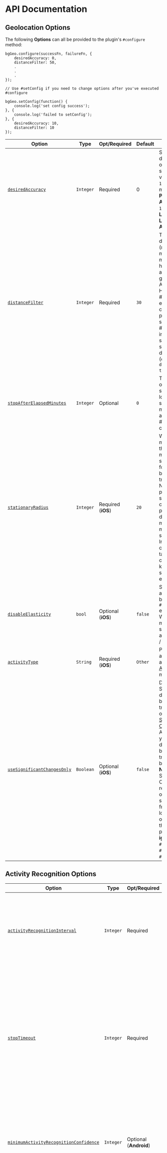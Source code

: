 # API Documentation

## Geolocation Options

The following **Options** can all be provided to the plugin's `#configure` method:

```
bgGeo.configure(successFn, failureFn, {
	desiredAccuracy: 0,
	distanceFilter: 50,
	.
	.
	.
});

// Use #setConfig if you need to change options after you've executed #configure

bgGeo.setConfig(function() {
	console.log('set config success');
}, {
	console.log('failed to setConfig');
}, {
	desiredAccuracy: 10,
	distanceFilter: 10
});

```

| Option | Type | Opt/Required | Default | Note |
|---|---|---|---|---|
| [`desiredAccuracy`](#param-integer-desiredaccuracy-0-10-100-1000-in-meters) | `Integer` | Required | 0 | Specify the desired-accuracy of the geolocation system with 1 of 4 values, `0`, `10`, `100`, `1000` where `0` means **HIGHEST POWER, HIGHEST ACCURACY** and `1000` means **LOWEST POWER, LOWEST ACCURACY** |
| [`distanceFilter`](#param-integer-distancefilter) | `Integer` | Required | `30`| The minimum distance (measured in meters) a device must move horizontally before an update event is generated. @see Apple docs. However, #distanceFilter is elastically auto-calculated by the plugin: When speed increases, #distanceFilter increases; when speed decreases, so does distanceFilter (disabled with `disableElasticity: true`) |
| [`stopAfterElapsedMinutes`](#param-integer-stopafterelapsedminutes) | `Integer`  |  Optional | `0`  | The plugin can optionally auto-stop monitoring location when some number of minutes elapse after being the #start method was called. |
| [`stationaryRadius`](#param-integer-stationaryradius-meters) | `Integer`  |  Required (**iOS**)| `20`  | When stopped, the minimum distance the device must move beyond the stationary location for aggressive background-tracking to engage. Note, since the plugin uses iOS significant-changes API, the plugin cannot detect the exact moment the device moves out of the stationary-radius. In normal conditions, it can take as much as 3 city-blocks to 1/2 km before staionary-region exit is detected. |
| [`disableElasticity`](#param-boolean-disableelasticity-false) | `bool`  |  Optional (**iOS**)| `false`  | Set true to disable automatic speed-based `#distanceFilter` elasticity. eg: When device is moving at highway speeds, locations are returned at ~ 1 / km. |
| [`activityType`](#param-string-activitytype-automotivenavigation-othernavigation-fitness-other) | `String` | Required (**iOS**)| `Other` | Presumably, this affects ios GPS algorithm.  See [Apple docs](https://developer.apple.com/library/ios/documentation/CoreLocation/Reference/CLLocationManager_Class/CLLocationManager/CLLocationManager.html#//apple_ref/occ/instp/CLLocationManager/activityType) for more information | Set the desired interval for active location updates, in milliseconds. |
| [`useSignificantChangesOnly`](#param-boolean-usesignificantchangesonly-false) | `Boolean` | Optional (**iOS**)| `false` | Defaults to `false`.  Set `true` in order to disable constant background-tracking and use only the iOS [Significant Changes API](https://developer.apple.com/library/ios/documentation/CoreLocation/Reference/CLLocationManager_Class/index.html#//apple_ref/occ/instm/CLLocationManager/startMonitoringSignificantLocationChanges).  If Apple has denied your application due to background-tracking, this can be a solution.  **NOTE** The Significant Changes API will report a location only when a significant change from the last location has occurred.  Many of the configuration parameters **will be ignored**, such as `#distanceFilter`, `#stationaryRadius`, `#activityType`, etc. |

## Activity Recognition Options

| Option | Type | Opt/Required | Default | Note |
|---|---|---|---|---|
| [`activityRecognitionInterval`](#param-integer-millis-10000-activityrecognitioninterval) | `Integer` | Required | `10000` | The desired time between activity detections. Larger values will result in fewer activity detections while improving battery life. A value of 0 will result in activity detections at the fastest possible rate. |
| [`stopTimeout`](#param-integer-minutes-stoptimeout) | `Integer` | Required | `5 minutes` | The number of miutes to wait before turning off the GPS after the ActivityRecognition System (ARS) detects the device is `STILL` (**Android:** defaults to 0, no timeout, **iOS:** defaults to 5min).  If you don't set a value, the plugin is eager to turn off the GPS ASAP.  An example use-case for this configuration is to delay GPS OFF while in a car waiting at a traffic light. |
| [`minimumActivityRecognitionConfidence`](#param-integer-millis-minimumactivityrecognitionconfidence) | `Integer` | Optional (**Android**)| `80` | Each activity-recognition-result returned by the API is tagged with a "confidence" level expressed as a %.  You can set your desired confidence to trigger a state-change.  Defaults to `80`.|
| [`stopDetectionDelay`](#param-integer-minutes-stopdetectiondelay-0) | `Integer` | Optional (**iOS**)| 0 | Allows the stop-detection system to be delayed from activating.  When the stop-detection system is engaged, the GPS is off and only the accelerometer is monitored.  Stop-detection will only engage if this timer expires.  The timer is cancelled if any movement is detected before expiration | 

## HTTP / Persistence Options

| Option | Type | Opt/Required | Default | Note |
|---|---|---|---|---|
| [`url`](#param-string-url) | `String` | Optional | - | Your server url where you wish to HTTP POST recorded locations to |
| [`params`](#param-object-params) | `Object` | Optional | `{}` | Optional HTTP params sent along in HTTP request to above `#url` |
| [`headers`](#param-object-headers) | `Object` | Optional | `{}` | Optional HTTP headers sent along in HTTP request to above `#url` |
| [`method`](#param-string-method-post) | `String` | Optional | `POST` | The HTTP method.  Defaults to `POST`.  Some servers require `PUT`.
| [`autoSync`](#param-string-autosync-true) | `Boolean` | Optional | `true` | If you've enabeld HTTP feature by configuring an `#url`, the plugin will attempt to HTTP POST each location to your server **as it is recorded**.  If you set `autoSync: false`, it's up to you to **manually** execute the `#sync` method to initate the HTTP POST (**NOTE** The plugin will continue to persist **every** recorded location in the SQLite database until you execute `#sync`). |
| [`batchSync`](#param-string-batchsync-false) | `Boolean` | Optional | `false` | Default is `false`.  If you've enabled HTTP feature by configuring an `#url`, `batchSync: true` will POST all the locations currently stored in native SQLite datbase to your server in a single HTTP POST request.  With `batchSync: false`, an HTTP POST request will be initiated for **each** location in database. |
| [`maxDaysToPersist`](#param-integer-maxdaystopersist) | `Integer` | Optional | `1` |  Maximum number of days to store a geolocation in plugin's SQLite database when your server fails to respond with `HTTP 200 OK`.  The plugin will continue attempting to sync with your server until `maxDaysToPersist` when it will give up and remove the location from the database. |

## Application Options

| Option | Type | Opt/Required | Default | Note |
|---|---|---|---|---|
| [`debug`](#param-boolean-debug) | `Boolean` | Optional | `false` | When enabled, the plugin will emit sounds for life-cycle events of background-geolocation!  **NOTE iOS**:  In addition, you must manually enable the *Audio and Airplay* background mode in *Background Capabilities* to hear these debugging sounds. |
| [`stopOnTerminate`](#param-boolean-stoponterminate) | `Boolean` | Optional | `true` | Enable this in order to force a stop() when the application terminated (e.g. on iOS, double-tap home button, swipe away the app). On Android, stopOnTerminate: false will cause the plugin to operate as a headless background-service (in this case, you should configure an #url in order for the background-service to send the location to your server) |
| [`preventSuspend`](#param-boolean-preventsuspend) | `Boolean` | Optional **iOS** | `false` | Enable this to prevent **iOS** from suspending.  Must be used in conjunction with a `heartbeatInterval`.  **WARNING**: `preventSuspend` should only be used in **very** specific use-cases and should typically **not** be used as it will have a **very serious impact on battery performance.** |
| [`heartbeatInterval`](#param-integer-heartbeatinterval) | `Integer(seconds)` | Optional **iOS** | `60` | Used in conjunction with `preventSuspend`, an **iOS** app can continue to monitor the accelerometer while in the **stationary-state**.  If the *slightest* movement is detected during a `hearbeatInterval`, the plugin will request a high-accuracy location in order to determine if the device has begun moving.  If the plugin *is* moving, it will immediately switch state to **moving-state**.|

## Events

| Event Name | Notes
|---|---|
| [`onMotionChange`](#onmotionchangecallbackfn-failurefn) | Fired when the device changes stationary / moving state. |
| [`onGeofence`](#ongeofencecallbackfn) | Fired when a geofence crossing event occurs |
| [`onHttp`](#onhttpsuccessfn-failurefn) | Fired after a successful HTTP response. `response` object is provided with `status` and `responseText`|

## Methods

| Method Name | Arguments | Notes
|---|---|---|
| [`configure`](#configurelocationcallback-failurecallback-config) | `successFn`, `failureFn`, `{config}` | Configures the plugin's parameters (@see following Config section for accepted config params. The locationCallback will be executed each time a new Geolocation is recorded and provided with the following parameters |
| [`setConfig`](#setconfigsuccessfn-failurefn-config) | `successFn`, `failureFn`, `{config}` | Re-configure the plugin with new values |
| [`start`](#startsuccessfn-failurefn) | `callbackFn`| Enable location tracking.  Supplied `callbackFn` will be executed when tracking is successfully engaged |
| [`stop`](#stopsuccessfn-failurefn) | `callbackFn` | Disable location tracking.  Supplied `callbackFn` will be executed when tracking is successfully engaged |
| [`getState`](#getstatesuccessfn) | `callbackFn` | Fetch the current-state of the plugin, including `enabled`, `isMoving`, as well as all other config params |
| [`getCurrentPosition`](#getcurrentpositionsuccessfn-failurefn-options) | `successFn`, `failureFn`, `{options} | Retrieves the current position. This method instructs the native code to fetch exactly one location using maximum power & accuracy. |
| [`changePace`](#changepaceenabled-successfn-failurefn) | `isMoving` | Initiate or cancel immediate background tracking. When set to true, the plugin will begin aggressively tracking the devices Geolocation, bypassing stationary monitoring. If you were making a "Jogging" application, this would be your [Start Workout] button to immediately begin GPS tracking. Send false to disable aggressive GPS monitoring and return to stationary-monitoring mode. |
| [`getLocations`](#getlocationscallbackfn-failurefn) | `callbackFn` | Fetch all the locations currently stored in native plugin's SQLite database. Your callbackFn`` will receive an `Array` of locations in the 1st parameter |
| [`sync`](#synccallbackfn-failurefn) | - | If the plugin is configured for HTTP with an `#url` and `#autoSync: false`, this method will initiate POSTing the locations currently stored in the native SQLite database to your configured `#url`|
| [`getOdometer`](#getodometercallbackfn-failurefn) | `callbackFn` | The plugin constantly tracks distance travelled. The supplied callback will be executed and provided with a `distance` as the 1st parameter.|
| [`resetOdometer`](#resetodometercallbackfn-failurefn) | `callbackFn` | Reset the **odometer** to `0`.  The plugin never automatically resets the odometer -- this is **up to you** |
| [`playSound`](#playsoundsoundid) | `soundId` | Here's a fun one.  The plugin can play a number of OS system sounds for each platform.  For [IOS](http://iphonedevwiki.net/index.php/AudioServices) and [Android](http://developer.android.com/reference/android/media/ToneGenerator.html).  I offer this API as-is, it's up to you to figure out how this works. |
| [`addGeofence`](#addgeofenceconfig-callbackfn-failurefn) | `{config}` | Adds a geofence to be monitored by the native plugin. Monitoring of a geofence is halted after a crossing occurs.|
| [`removeGeofence`](#removegeofenceidentifier-callbackfn-failurefn) | `identifier` | Removes a geofence identified by the provided `identifier` |
| [`getGeofences`](#getgeofencescallbackfn-failurefn) | `callbackFn` | Fetch the list of monitored geofences. Your callbackFn will be provided with an Array of geofences. If there are no geofences being monitored, you'll receive an empty `Array []`.|

# Geolocation Options

## Common Options

####`@param {Integer} desiredAccuracy [0, 10, 100, 1000] in meters`

Specify the desired-accuracy of the geolocation system with 1 of 4 values, ```0, 10, 100, 1000``` where ```0``` means HIGHEST POWER, HIGHEST ACCURACY and ```1000``` means LOWEST POWER, LOWEST ACCURACY

- [Android](https://developer.android.com/reference/com/google/android/gms/location/LocationRequest.html#PRIORITY_BALANCED_POWER_ACCURACY)
- [iOS](https://developer.apple.com/library/ios/documentation/CoreLocation/Reference/CLLocationManager_Class/index.html#//apple_ref/occ/instp/CLLocationManager/desiredAccuracy) 

####`@param {Integer} distanceFilter`

The minimum distance (measured in meters) a device must move horizontally before an update event is generated.  @see [Apple docs](https://developer.apple.com/library/ios/documentation/CoreLocation/Reference/CLLocationManager_Class/CLLocationManager/CLLocationManager.html#//apple_ref/occ/instp/CLLocationManager/distanceFilter).  However, #distanceFilter is elastically auto-calculated by the plugin:  When speed increases, #distanceFilter increases;  when speed decreases, so does distanceFilter.

distanceFilter is calculated as the square of speed-rounded-to-nearest-5 and adding configured #distanceFilter.

  `(round(speed, 5))^2 + distanceFilter`

For example, at biking speed of 7.7 m/s with a configured distanceFilter of 30m:

  `=> round(7.7, 5)^2 + 30`
  `=> (10)^2 + 30`
  `=> 100 + 30`
  `=> 130`

A gps location will be recorded each time the device moves 130m.

At highway speed of 30 m/s with distanceFilter: 30,

  `=> round(30, 5)^2 + 30`
  `=> (30)^2 + 30`
  `=> 900 + 30`
  `=> 930`

A gps location will be recorded every 930m

Note the following real example of background-geolocation on highway 101 towards San Francisco as the driver slows down as he runs into slower traffic (geolocations become compressed as distanceFilter decreases)

![distanceFilter at highway speed](https://dl.dropboxusercontent.com/u/2319755/cordova-background-geolocaiton/distance-filter-highway.png)

Compare now background-geolocation in the scope of a city.  In this image, the left-hand track is from a cab-ride, while the right-hand track is walking speed.

![distanceFilter at city scale](https://dl.dropboxusercontent.com/u/2319755/cordova-background-geolocaiton/distance-filter-city.png)

####`@param {Integer} stopAfterElapsedMinutes`

The plugin can optionally auto-stop monitoring location when some number of minutes elapse after being the #start method was called.

## iOS Options

####`@param {Integer} stationaryRadius (meters)`

When stopped, the minimum distance the device must move beyond the stationary location for aggressive background-tracking to engage.  Note, since the plugin uses iOS significant-changes API, the plugin cannot detect the exact moment the device moves out of the stationary-radius.  In normal conditions, it can take as much as 3 city-blocks to 1/2 km before staionary-region exit is detected.

####`@param {Boolean} disableElasticity [false]`

Defaults to ```false```.  Set ```true``` to disable automatic speed-based ```#distanceFilter``` elasticity.  eg:  When device is moving at highway speeds, locations are returned at ~ 1 / km.

####`@param {String} activityType [AutomotiveNavigation, OtherNavigation, Fitness, Other]`

Presumably, this affects ios GPS algorithm.  See [Apple docs](https://developer.apple.com/library/ios/documentation/CoreLocation/Reference/CLLocationManager_Class/CLLocationManager/CLLocationManager.html#//apple_ref/occ/instp/CLLocationManager/activityType) for more information

####`@param {Boolean} useSignificantChangesOnly [false]`

Defaults to `false`.  Set `true` in order to disable constant background-tracking and use only the iOS [Significant Changes API](https://developer.apple.com/library/ios/documentation/CoreLocation/Reference/CLLocationManager_Class/index.html#//apple_ref/occ/instm/CLLocationManager/startMonitoringSignificantLocationChanges).  If Apple has denied your application due to background-tracking, this can be a solution.  **NOTE** The Significant Changes API will report a location only when a significant change from the last location has occurred.  Many of the configuration parameters **will be ignored**, such as `#distanceFilter`, `#stationaryRadius`, `#activityType`, etc.

Set `true` to disable iOS `CMMotionActivity` updates (eg: walking, running, vehicle, biking, stationary)


## Android Options

####`@param {Integer millis} locationUpdateInterval`

Set the desired interval for active location updates, in milliseconds.

The location client will actively try to obtain location updates for your application at this interval, so it has a direct influence on the amount of power used by your application. Choose your interval wisely.

This interval is inexact. You may not receive updates at all (if no location sources are available), or you may receive them slower than requested. You may also receive them faster than requested (if other applications are requesting location at a faster interval). 

Applications with only the coarse location permission may have their interval silently throttled.

####`@param {Integer millis} fastestLocationUpdateInterval`

Explicitly set the fastest interval for location updates, in milliseconds.

This controls the fastest rate at which your application will receive location updates, which might be faster than ```#locationUpdateInterval``` in some situations (for example, if other applications are triggering location updates).

This allows your application to passively acquire locations at a rate faster than it actively acquires locations, saving power.

Unlike ```#locationUpdateInterval```, this parameter is exact. Your application will never receive updates faster than this value.

If you don't call this method, a fastest interval will be set to **30000 (30s)**. 

An interval of 0 is allowed, but not recommended, since location updates may be extremely fast on future implementations.

If ```#fastestLocationUpdateInterval``` is set slower than ```#locationUpdateInterval```, then your effective fastest interval is ```#locationUpdateInterval```.

========
An interval of 0 is allowed, but not recommended, since location updates may be extremely fast on future implementations.

####`@param {String} triggerActivities`

These are the comma-delimited list of [activity-names](https://developers.google.com/android/reference/com/google/android/gms/location/DetectedActivity) returned by the `ActivityRecognition` API which will trigger a state-change from **stationary** to **moving**.  By default, this list is set to all five **moving-states**:  `"in_vehicle, on_bicycle, on_foot, running, walking"`.  If you wish, you could configure the plugin to only engage **moving-mode** for vehicles by providing only `"in_vehicle"`.

# Activity Recognition Options

## Common Options

####`@param {Integer millis} [10000] activityRecognitionInterval`

Defaults to `10000` (10 seconds).  The desired time between activity detections. Larger values will result in fewer activity detections while improving battery life. A value of 0 will result in activity detections at the fastest possible rate.

####`@param {Integer millis} minimumActivityRecognitionConfidence` 

Each activity-recognition-result returned by the API is tagged with a "confidence" level expressed as a %.  You can set your desired confidence to trigger a state-change.  Defaults to `80`.

####`@param {Integer minutes} stopTimeout`

The number of miutes to wait before turning off the GPS after the ActivityRecognition System (ARS) detects the device is `STILL` (**Android:** defaults to 0, no timeout, **iOS:** defaults to 5min).  If you don't set a value, the plugin is eager to turn off the GPS ASAP.  An example use-case for this configuration is to delay GPS OFF while in a car waiting at a traffic light.  **iOS Stop-detection timing**
![](https://dl.dropboxusercontent.com/u/2319755/cordova-background-geolocaiton/ios-stop-detection-timing.png)

## iOS Options

####`@param {Integer minutes} stopDetectionDelay [0]` 

Allows the stop-detection system to be delayed from activating.  When the stop-detection system is engaged, the GPS is off and only the accelerometer is monitored.  Stop-detection will only engage if this timer expires.  The timer is cancelled if any movement is detected before expiration.  If a value of `0` is specified, the stop-detection system will engage as soon as the device is detected to be stationary.

####`@param {Boolan} disableMotionActivityUpdates [false]`


# HTTP / Persistence Options

####`@param {String} url`

Your server url where you wish to HTTP POST location data to.

####`@param {String} method [POST]`

The HTTP method to use when creating an HTTP request to your configured `#url`.  Defaults to `POST`.  Valid values are `POST`, `PUT` and `OPTIONS`.

####`@param {String} batchSync [false]`

Default is ```false```.  If you've enabled HTTP feature by configuring an ```#url```, ```batchSync: true``` will POST all the locations currently stored in native SQLite datbase to your server in a single HTTP POST request.  With ```batchSync: false```, an HTTP POST request will be initiated for **each** location in database.

####`@param {String} autoSync [true]`

Default is ```true```.  If you've enabeld HTTP feature by configuring an ```#url```, the plugin will attempt to HTTP POST each location to your server **as it is recorded**.  If you set ```autoSync: false```, it's up to you to **manually** execute the ```#sync``` method to initate the HTTP POST (**NOTE** The plugin will continue to persist **every** recorded location in the SQLite database until you execute ```#sync```).

####`@param {Object} params`

Optional HTTP params sent along in HTTP request to above ```#url```.

####`@param {Object} headers`

Optional HTTP params sent along in HTTP request to above ```#url```.

####`@param {Integer} maxDaysToPersist`

Maximum number of days to store a geolocation in plugin's SQLite database when your server fails to respond with ```HTTP 200 OK```.  The plugin will continue attempting to sync with your server until ```maxDaysToPersist``` when it will give up and remove the location from the database.

# Application Options

## Common Options

####`@param {Boolean} debug`

When enabled, the plugin will emit sounds for life-cycle events of background-geolocation!  **NOTE iOS**:  In addition, you must manually enable the *Audio and Airplay* background mode in *Background Capabilities* to hear these [debugging sounds](../../../wiki/Debug-Sounds).  See the wiki [Debug Sounds](../../../wiki/Debug-Sounds) for a detailed description of these sounds.

####`@param {Boolean} stopOnTerminate`
Enable this in order to force a stop() when the application terminated (e.g. on iOS, double-tap home button, swipe away the app).  On Android, ```stopOnTerminate: false``` will cause the plugin to operate as a headless background-service (in this case, you should configure an #url in order for the background-service to send the location to your server)

## iOS Options

####`@param{Boolean} preventSuspend [false]`

Enable this to prevent **iOS** from suspending after location-services have been switch off.  Must be used in conjunction with a `heartbeatInterval`.  **WARNING**: `preventSuspend` should **only** be used in **very** specific use-cases and should typically **not** be used as it will have a **very serious impact on battery performance.**

####`@param{Integer} heartbeatInterval [60]

Used in conjunction with `preventSuspend`, an **iOS** app can continue to monitor the accelerometer while in the **stationary-state** (ie: after location-services have been turned off).  If the *slightest* movement is detected during a `hearbeatInterval`, the plugin will request a high-accuracy location in order to determine if the device has begun moving.  If the device *is* moving, it will immediately switch state to **moving-state**.

## Android Options

####`@param {Boolean} forceReloadOnMotionChange`

If the user closes the application while the background-tracking has been started,  location-tracking will continue on if ```stopOnTerminate: false```.  You may choose to force the foreground application to reload (since this is where your Javascript runs).  `forceReloadOnMotionChange: true` will reload the app only when a state-change occurs from **stationary -> moving** or vice-versa. (**WARNING** possibly disruptive to user).

####`@param {Boolean} forceReloadOnLocationChange`

If the user closes the application while the background-tracking has been started,  location-tracking will continue on if ```stopOnTerminate: false```.  You may choose to force the foreground application to reload (since this is where your Javascript runs).  `forceReloadOnLocationChange: true` will reload the app when a new location is recorded.

####`@param {Boolean} forceReloadOnGeofence`

If the user closes the application while the background-tracking has been started,  location-tracking will continue on if ```stopOnTerminate: false```.  You may choose to force the foreground application to reload (since this is where your Javascript runs).  `forceReloadOnGeolocation: true` will reload the app only when a geofence crossing event has occurred.

####`@param {Boolean} startOnBoot`

Set to ```true``` to start the background-service whenever the device boots.  Unless you configure the plugin to ```forceReload``` (ie: boot your app), you should configure the plugin's HTTP features so it can POST to your server in "headless" mode.

# Events

####`onMotionChange(callbackFn, failureFn)`
Your ```callbackFn``` will be executed each time the device has changed-state between **MOVING** or **STATIONARY**.  The ```callbackFn``` will be provided with a ```Location``` object as the 1st param, with the usual params (```latitude, longitude, accuracy, speed, bearing, altitude```), in addition to a ```taskId``` used to signal that your callback is finished.

######@param {Boolean} isMoving `false` if entered **STATIONARY** mode; `true` if entered **MOVING** mode.
######@param {Object} location The location at the state-change.
######@param {Integer} taskId The taskId used to send to bgGeo.finish(taskId) in order to signal completion of your callbackFn

```
bgGeo.onMotionChange(function(isMoving, location, taskId) {
    if (isMoving) {
        console.log('Device has just started MOVING', location);
    } else {
        console.log('Device has just STOPPED', location);
    }
    bgGeo.finish(taskId);
})

```

####`onGeofence(callbackFn)`
Adds a geofence event-listener.  Your supplied callback will be called when any monitored geofence crossing occurs.  The `callbackFn` will be provided the following parameters:

######@param {Object} params.  This object contains 2 keys: `@param {String} identifier`, `@param {String} action [ENTER|EXIT]` and `@param {Object} location`.
######@param {Integer} taskId The background taskId which you must send back to the native plugin via `bgGeo.finish(taskId)` in order to signal that your callback is complete.

```
bgGeo.onGeofence(function(params, taskId) {
    try {
        var location = params.location;
        var identifier = params.identifier;
        var action = params.action;
        
        console.log('A geofence has been crossed: ', identifier);
        console.log('ENTER or EXIT?: ', action);
        console.log('location: ', JSON.stringify(location));
    } catch(e) {
        console.error('An error occurred in my application code', e);
    }
    // The plugin runs your callback in a background-thread:  
    // you MUST signal to the native plugin when your callback is finished so it can halt the thread.
    // IF YOU DON'T, iOS WILL KILL YOUR APP
    bgGeo.finish(taskId);
});
```

####`onHttp(successFn, failureFn)`

The `successFn` will be executed for each successful HTTP request.  `failureFn` will be executed on HTTP failure.  The `successFn` and `failureFn` will be provided a single `response {Object}` parameter with the following properties:

######@param {Integer} status.  The HTTP status
######@param {String} responseText The HTTP response as text.

Example:
```
bgGeo.onHttp(function(response) {
	var status = response.status;
	var responseText = response.responseText;
	var res = JSON.parse(responseText);  // <-- if your server returns JSON

	console.log("- HTTP success", status, res);

}, function(response) {
	var status = response.status;
	var responseText = response.responseText;
	console.log("- HTTP failure: ", status, responseText);
})
```

# Methods

####`configure(locationCallback, failureCallback, config)`

Configures the plugin's parameters (@see following [Config](https://github.com/transistorsoft/cordova-background-geolocation/blob/edge/README.md#config) section for accepted ```config``` params.  The ```locationCallback``` will be executed each time a new Geolocation is recorded and provided with the following parameters:

######@param {Object} location The Location data
######@param {Integer} taskId The taskId used to send to bgGeo.finish(taskId) in order to signal completion of your callbackFn

```
bgGeo.configure(function(location, taskId) {
    try {
        var coords      = location.coords,
            timestamp   = location.timestamp
            latitude    = coords.latitude,
            longitude   = coords.longitude,
            speed       = coords.speed;

        console.log("A location has arrived:", timestamp, latitude, longitude, speed);
    } catch(e) {
        console.error("An error occurred in my application code", e);
    }
    // The plugin runs your callback in a background-thread:  
    // you MUST signal to the native plugin when your callback is finished so it can halt the thread.
    // IF YOU DON'T, iOS WILL KILL YOUR APP
    bgGeo.finish(taskId);
}, failureFn, {
    distanceFilter: 50,
    desiredAccuracy: 0,
    stationaryRadius: 25
});
```

If an error occurs while fetching the location, the `failureFn` will be executed with an `Integer` [Error Code](../../../wiki/Location-Error-Codes) as the first argument.

####`setConfig(successFn, failureFn, config)`
Reconfigure plugin's configuration (@see followign ##Config## section for accepted ```config``` params.  **NOTE** The plugin will continue to send recorded Geolocation to the ```locationCallback``` you provided to ```configure``` method -- use this method only to change configuration params (eg: ```distanceFilter```, ```stationaryRadius```, etc).

```
bgGeo.setConfig(function(){}, function(){}, {
    desiredAccuracy: 10,
    distanceFilter: 100
});
```

####`start(successFn, failureFn)`

Enable background geolocation tracking.

```
bgGeo.start()
```

####`stop(successFn, failureFn)`

Disable background geolocation tracking.

```
bgGeo.stop();
```

####`getState(successFn)`

Fetch the current-state of the plugin, including all configuration parameters.

```
bgGeo.getState(function(state) {
  console.log(JSON.stringify(state));
});

{
  "stopOnTerminate": true,
  "disableMotionActivityUpdates": false,
  "params": {
    "device": {
      "manufacturer": "Apple",
       "available": true,
       "platform": "iOS",
       "cordova": "3.9.1",
       "uuid": "61CA53C7-BC4B-44D3-991B-E9021AE7F8EE",
       "model": "iPhone8,1",
       "version": "9.0.2"
    }
  },
  "url": "http://192.168.11.120:8080/locations",
  "desiredAccuracy": 0,
  "stopDetectionDelay": 0,
  "activityRecognitionInterval": 10000,
  "distanceFilter": 50,
  "activityType": 2,
  "useSignificantChangesOnly": false,
  "autoSync": false,
  "isMoving": false,
  "maxDaysToPersist": 1,
  "stopTimeout": 2,
  "enabled": false,
  "debug": true,
  "batchSync": false,
  "headers": {},
  "disableElasticity": false,
  "stationaryRadius": 20
}
```

####`getCurrentPosition(successFn, failureFn, options)`
Retrieves the current position.  This method instructs the native code to fetch exactly one location using maximum power & accuracy.  The native code will persist the fetched location to its SQLite database just as any other location in addition to POSTing to your configured `#url` (if you've enabled the HTTP features).  In addition to your supplied `callbackFn`, the plugin will also execute the `callback` provided to `#configure`.

If an error occurs while fetching the location, the `failureFn` will be executed with an `Integer` [Error Code](../../../wiki/Location-Error-Codes) as the first argument.

#### Options

######@param {Integer} timeout [30]
An optional location-timeout.  If the timeout expires before a location is retrieved, the `failureFn` will be executed.

######@param {Integer millis} maximumAge [0]
Accept the last-recorded-location if no older than supplied value in milliseconds.

######@param {Integer} minimumAccuracy
Attempt to fetch a location with the supplied minimum accuracy

######@param {Object} extras
Optional extra-data to attach to the location.  These `extras {Object}` will be merged to the recorded `location` and persisted / POSTed to your server (if you've configured the HTTP Layer).

#### Callback

######@param {Object} location The Location data
######@param {Integer} taskId The taskId used to send to bgGeo.finish(taskId) in order to signal completion of your callbackFn

```
bgGeo.getCurrentPosition(function(location, taskId) {
    // This location is already persisted to plugin’s SQLite db.  
    // If you’ve configured #autoSync: true, the HTTP POST has already started.

    console.log(“- Current position received: “, location);
    bgGeo.finish(taskId);
}, function(errorCode) {
	alert('A Location Error: ' + errorCode);
}, {
  timeout: 30,    // 30 second timeout to fetch location
  maximumAge: 5000,	// Accept the last-known-location if not older than 5000 ms.
  minimumAccuracy: 10,	// Fetch a location with a minimum accuracy of `10` meters.
  extras: {       // [Optional] Attach your own custom `metaData` to this location.  This metaData will be persisted to SQLite and POSTed to your server
    foo: "bar"  
  }
});

```

If a location failed to be retrieved, you `failureFn` will be executed with an error-code parameter

| Error | Reason | Code |
|---|---|---|
| kCLErrorLocationUnknown | Could not fetch location | 0 |
| kCLErrorDenied | The user disabled location-services in Settings | 1 |
| kCLErrorNetwork | Network error | 2 |
| kCLErrorHeadingFailure | - | 3 |
| kCLErrorRegionMonitoringDenied | User disabled region-monitoring in Settings | 4 |
| kCLErrorRegionMonitoringFailure | Installed in a device with no region-monitoring capability | 5 |
| kCLErrorRegionMonitoringSetupDelayed | - | 6 |
| kCLErrorRegionMonitoringResponseDelayed | - | 7 |
| kCLErrorDeferredFailed | - | 11 |
| kCLErrorDeferredNotUpdatingLocation | - | 12 |
| kCLErrorDeferredAccuracyTooLow | - | 13 |
| kCLErrorDeferredDistanceFiltered | - | 14 |
| kCLErrorDeferredCanceled | - | 15 |

Eg:

```
bgGeo.getLocation(succesFn, function(errorCode) {
	switch (errorCode) {
		case 0:
			alert('Failed to retrieve location');
			break;
		case 1:
			alert('You must enable location services in Settings');
			break;

	}
})
```

####`changePace(enabled, successFn, failureFn)`
Initiate or cancel immediate background tracking.  When set to ```true```, the plugin will begin aggressively tracking the devices Geolocation, bypassing stationary monitoring.  If you were making a "Jogging" application, this would be your [Start Workout] button to immediately begin GPS tracking.  Send ```false``` to disable aggressive GPS monitoring and return to stationary-monitoring mode.

```
bgGeo.changePace(true);  // <-- Aggressive GPS monitoring immediately engaged.
bgGeo.changePace(false); // <-- Disable aggressive GPS monitoring.  Engages stationary-mode.
```

####`addGeofence(config, callbackFn, failureFn)`
Adds a geofence to be monitored by the native plugin.  Monitoring of a geofence is halted after a crossing occurs.  The `config` object accepts the following params.

######@config {String} identifier The name of your geofence, eg: "Home", "Office"
######@config {Float} radius The radius (meters) of the geofence.  In practice, you should make this >= 100 meters.
######@config {Float} latitude Latitude of the center-point of the circular geofence.
######@config {Float} longitude Longitude of the center-point of the circular geofence.
######@config {Boolean} notifyOnExit Whether to listen to EXIT events
######@config {Boolean} notifyOnEntry Whether to listen to ENTER events

```
bgGeo.addGeofence({
    identifier: "Home",
    radius: 150,
    latitude: 45.51921926,
    longitude: -73.61678581,
    notifyOnEntry: true,
    notifyOnExit: false
}, function() {
    console.log("Successfully added geofence");
}, function(error) {
    console.warn("Failed to add geofence", error);
});
```

####`removeGeofence(identifier, callbackFn, failureFn)`
Removes a geofence having the given `{String} identifier`.

######@config {String} identifier The name of your geofence, eg: "Home", "Office"
######@config {Function} callbackFn successfully removed geofence.
######@config {Function} failureFn failed to remove geofence

```
bgGeo.removeGeofence("Home", function() {
    console.log("Successfully removed geofence");
}, function(error) {
    console.warn("Failed to remove geofence", error);
});
```

####`getGeofences(callbackFn, failureFn)`

Fetch the list of monitored geofences.  Your `callbackFn` will be provided with an `Array` of geofences.  If there are no geofences being monitored, you'll receive an empty Array `[]`.

```
bgGeo.getGeofences(function(geofences) {
    for (var n=0,len=geofences.length;n<len;n++) {
        console.log("Geofence: ", geofence.identifier, geofence.radius, geofence.latitude, geofence.longitude);
    }
}, function(error) {
    console.warn("Failed to fetch geofences from server");
});
```

####`getLocations(callbackFn, failureFn)`
Fetch all the locations currently stored in native plugin's SQLite database.  Your ```callbackFn`` will receive an ```Array``` of locations in the 1st parameter.  Eg:

The `callbackFn` will be executed with following params:

######@param {Array} locations.  The list of locations stored in SQLite database.
######@param {Integer} taskId The background taskId which you must send back to the native plugin via `bgGeo.finish(taskId)` in order to signal the end of your background thread.


```
    bgGeo.getLocations(function(locations, taskId) {
        try {
            console.log("locations: ", locations);
        } catch(e) {
            console.error("An error occurred in my application code");
        }
        bgGeo.finish(taskId);
    });
```

####`sync(callbackFn, failureFn)`

If the plugin is configured for HTTP with an ```#url``` and ```#autoSync: false```, this method will initiate POSTing the locations currently stored in the native SQLite database to your configured ```#url```.  All records in the database will be DELETED.  If you configured ```batchSync: true```, all the locations will be sent to your server in a single HTTP POST request, otherwise the plugin will create execute an HTTP post for **each** location in the database (REST-style).  Your ```callbackFn``` will be executed and provided with an Array of all the locations from the SQLite database.  If you configured the plugin for HTTP (by configuring an `#url`, your `callbackFn` will be executed after the HTTP request(s) have completed.  If the plugin failed to sync to your server (possibly because of no network connection), the ```failureFn``` will be called with an ```errorMessage```.  If you are **not** using the HTTP features, ```sync``` is the only way to clear the native SQLite datbase.  Eg:

Your callback will be provided with the following params

######@param {Array} locations.  The list of locations stored in SQLite database.
######@param {Integer} taskId The background taskId which you must send back to the native plugin via `bgGeo.finish(taskId)` in order to signal the end of your background thread.

```
    bgGeo.sync(function(locations, taskId) {
        try {
        	// Here are all the locations from the database.  The database is now EMPTY.
        	console.log('synced locations: ', locations);
        } catch(e) {
            console.error('An error occurred in my application code', e);
        }

        // Be sure to call finish(taskId) in order to signal the end of the background-thread.
        bgGeo.finish(taskId);
    }, function(errorMessage) {
        console.warn('Sync FAILURE: ', errorMessage);
    });

```

####`getOdometer(callbackFn, failureFn)`

The plugin constantly tracks distance travelled.  To fetch the current **odometer** reading:

```
    bgGeo.getOdometer(function(distance) {
        console.log("Distance travelled: ", distance);
    });
```

####`resetOdometer(callbackFn, failureFn)`

Reset the **odometer** to zero.  The plugin never automatically resets the odometer so it's up to you to reset it as desired.

####`playSound(soundId)`

Here's a fun one.  The plugin can play a number of OS system sounds for each platform.  For [IOS](http://iphonedevwiki.net/index.php/AudioServices) and [Android](http://developer.android.com/reference/android/media/ToneGenerator.html).  I offer this API as-is, it's up to you to figure out how this works.

```
    // A soundId iOS recognizes
    bgGeo.playSound(1303);
    
    // An Android soundId
    bgGeo.playSound(90);
```



